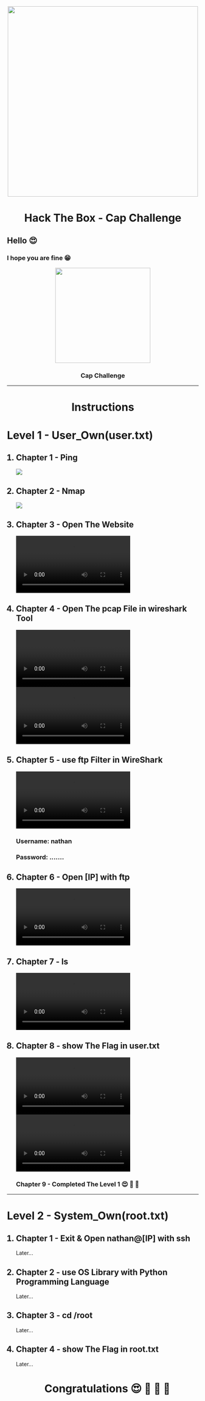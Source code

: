 <div align="center"><img src="https://i.ytimg.com/vi/_pjICT3pdNw/maxresdefault.jpg" width="500" /><br><h1>Hack The Box - Cap Challenge</h1></div>

<h2>Hello 😍</h2>

<h3>I hope you are fine 😁</h3>

<div align="center" id="Cap"><img src="https://www.olawaleh.com/blog/wp-content/uploads/2021/06/cap.png" width="250" /><h3>Cap Challenge</h3></div>

<hr>
<div align="center"><h1>Instructions</h1></div>
  <h1>Level 1 - User_Own(user.txt)</h1>

<ol>

  <h2><li>Chapter 1 - Ping</li></h2>
  <img src="https://user-images.githubusercontent.com/83054516/126338887-8f8b4010-8aaf-4b7d-9284-18e1be1cd92f.png" />
  <h2><li>Chapter 2 - Nmap</li></h2>
  <img src="https://user-images.githubusercontent.com/83054516/126339240-82f39890-150c-4219-8862-f9f226f9b7b0.png" />
  <h2><li>Chapter 3 - Open The Website</li></h2>
  <video src="https://user-images.githubusercontent.com/83054516/126337643-a631fe6d-f604-435b-9c0f-def73c0626b8.mov"></video>
  <h2><li>Chapter 4 - Open The pcap File in wireshark Tool</li></h2>
  <video src="https://user-images.githubusercontent.com/83054516/126341342-a1223342-dff0-4597-aa3f-9f5b6e918164.mov"></video>
  <video src="https://user-images.githubusercontent.com/83054516/126341948-6b2ca642-1591-44da-a94b-204574dfd84c.mov"></video>
  <h2><li>Chapter 5 - use ftp Filter in WireShark</li></h2>
  <video src="https://user-images.githubusercontent.com/83054516/126342409-2abc707f-5cb8-4584-89ae-5099c3d42b27.mov"></video>
  
  <h3><p>Username: nathan</p></h3>

   <h3><p>Password: .......</p></h3>
  
  <h2><li>Chapter 6 - Open [IP] with ftp</li></h2>
  <video src="https://user-images.githubusercontent.com/83054516/126343724-eff9dfa2-76ad-4a4d-9f2e-b786bbf8cf29.mov"></video>
  <h2><li>Chapter 7 - ls</li></h2>
  <video src="https://user-images.githubusercontent.com/83054516/126345265-9ce8379d-3a89-411b-9757-d59a6d9cfaf0.mov"></video>

  <h2><li>Chapter 8 - show The Flag in user.txt</li></h2>
  <video src="https://user-images.githubusercontent.com/83054516/126345862-6f79c6ef-94ab-47c5-ae10-b76193b94839.mov"></video>
  <video src="https://user-images.githubusercontent.com/83054516/126346928-58249014-a85c-40f8-9abf-a079e4bc0fda.mov"></video>
  <h3>Chapter 9 - Completed The Level 1 😍 🥳 💪</h3>
  </ol>

  <hr>
  <h1>Level 2 - System_Own(root.txt)</h1>
  <ol>


  <h2><li>Chapter 1 - Exit & Open nathan@[IP] with ssh</li></h2>
  Later...
  <h2><li>Chapter 2 - use OS Library with Python Programming Language</li></h2>
  Later...
  <h2><li>Chapter 3 - cd /root</li></h2>
  Later...
  <h2><li>Chapter 4 - show The Flag in root.txt</li></h2>
  Later...
  
  <div align="center"> <h1>Congratulations 😍 🤩 🥳 💪</h2> </div>
  </ol>
